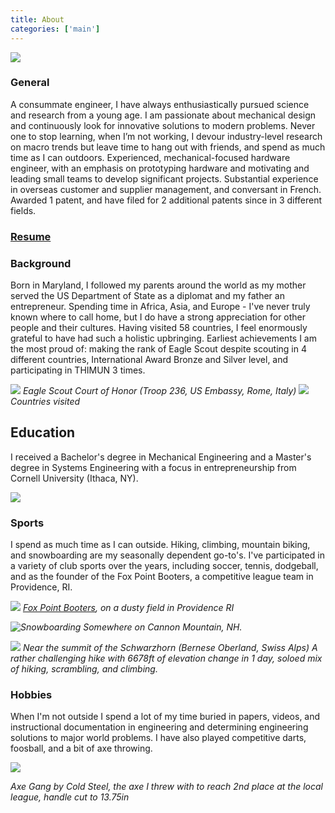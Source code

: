 ```yaml
---
title: About
categories: ['main']
---
```


![](looking.jpeg)

### General

A consummate engineer, I have always enthusiastically pursued science and research from a young age. I am passionate about mechanical design and continuously look for innovative solutions to modern problems. Never one to stop learning, when I’m not working, I devour industry-level research on macro trends but leave time to hang out with friends, and spend as much time as I can outdoors. Experienced, mechanical-focused hardware engineer, with an emphasis on prototyping hardware and motivating and leading small teams to develop significant projects. Substantial experience in overseas customer and supplier management, and conversant in French. Awarded 1 patent, and have filed for 2 additional patents since in 3 different fields.

### [Resume](Resume.pdf)

### Background

Born in Maryland, I followed my parents around the world as my mother served the US Department of State as a diplomat and my father an entrepreneur. Spending time in Africa, Asia, and Europe - I've never truly known where to call home, but I do have a strong appreciation for other people and their cultures. Having visited 58 countries, I feel enormously grateful to have had such a holistic upbringing. Earliest achievements I am the most proud of: making the rank of Eagle Scout despite scouting in 4 different countries, International Award Bronze and Silver level, and participating in THIMUN 3 times.

![](eagle.jpeg)
*Eagle Scout Court of Honor (Troop 236, US Embassy, Rome, Italy)*
![](visited_countries.png)
*Countries visited*

## Education

I received a Bachelor's degree in Mechanical Engineering and a Master's degree in Systems Engineering with a focus in entrepreneurship from Cornell University (Ithaca, NY).

![](cornell.jpg)

### Sports

I spend as much time as I can outside. Hiking, climbing, mountain biking, and snowboarding are my seasonally dependent go-to's. I've participated in a variety of club sports over the years, including soccer, tennis, dodgeball, and as the founder of the Fox Point Booters, a competitive league team in Providence, RI.

*![](teamphoto.jpg)
[Fox Point Booters](https://www.instagram.com/foxpointbooters/), on a dusty field in Providence RI*

*![Snowboarding](snowboard.jpg)
Somewhere on Cannon Mountain, NH.*

*![](hike.jpg)
Near the summit of the Schwarzhorn (Bernese Oberland, Swiss Alps) A rather challenging hike with 6678ft of elevation change in 1 day, soloed mix of hiking, scrambling, and climbing.*

### Hobbies

When I'm not outside I spend a lot of my time buried in papers, videos, and instructional documentation in engineering and determining engineering solutions to major world problems. I have also played competitive darts, foosball, and a bit of axe throwing.

![](IMG_1671.JPEG)

*Axe Gang by Cold Steel, the axe I threw with to reach 2nd place at the local league, handle cut to 13.75in*

